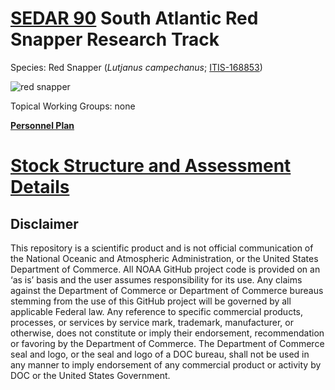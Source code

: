 # [SEDAR 90](https://sedarweb.org/) South Atlantic Red Snapper Research Track
Species: Red Snapper (*Lutjanus campechanus*; [ITIS-168853](https://www.itis.gov/servlet/SingleRpt/SingleRpt?search_topic=TSN&search_value=168853#null))

![red snapper](https://github.com/user-attachments/assets/5c4cb230-4b74-476f-8d5c-40da7cbfa29a)

Topical Working Groups: none

[**Personnel Plan**](https://docs.google.com/spreadsheets/d/1MA3wB1VtwWwPtOwfwPHmNvKZrd0FDiF62dWk1QTOlq8/edit?gid=195906635#gid=195906635)

# [Stock Structure and Assessment Details](https://sefsc.github.io/SEFSC-SEDAR-SA-90RT-RS-2024/)

## Disclaimer

This repository is a scientific product and is not official communication of the National Oceanic and Atmospheric Administration, or the United States Department of Commerce. All NOAA GitHub project code is provided on an ‘as is’ basis and the user assumes responsibility for its use. Any claims against the Department of Commerce or Department of Commerce bureaus stemming from the use of this GitHub project will be governed by all applicable Federal law. Any reference to specific commercial products, processes, or services by service mark, trademark, manufacturer, or otherwise, does not constitute or imply their endorsement, recommendation or favoring by the Department of Commerce. The Department of Commerce seal and logo, or the seal and logo of a DOC bureau, shall not be used in any manner to imply endorsement of any commercial product or activity by DOC or the United States Government.
